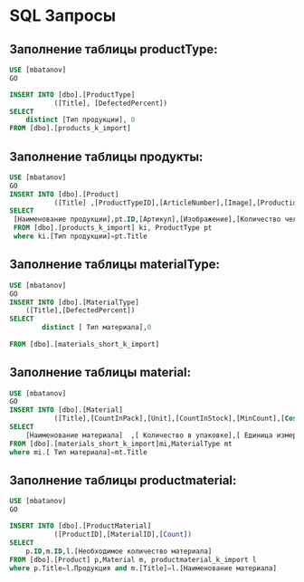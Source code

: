 # SQL Запросы 

## Заполнение таблицы productType:

```sql
USE [mbatanov]
GO

INSERT INTO [dbo].[ProductType]
           ([Title], [DefectedPercent])
SELECT 
 	distinct [Тип продукции], 0  
FROM [dbo].[products_k_import]
```

## Заполнение таблицы продукты:

```sql
USE [mbatanov]
GO
INSERT INTO [dbo].[Product]
           ([Title] ,[ProductTypeID],[ArticleNumber],[Image],[ProductionPersonCount],[ProductionWorkshopNumber],[MinCostForAgent])
SELECT 
 [Наименование продукции],pt.ID,[Артикул],[Изображение],[Количество человек для производства],[Номер цеха для производства],[Минимальная стоимость для агента]
 FROM [dbo].[products_k_import] ki, ProductType pt
 where ki.[Тип продукции]=pt.Title
 ```
  
## 3аполнение таблицы materialType:

```sql
USE [mbatanov]
GO
INSERT INTO [dbo].[MaterialType]
	([Title],[DefectedPercent]) 
SELECT
     	distinct [ Тип материала],0
     
FROM [dbo].[materials_short_k_import]
```

## 3аполнение таблицы material:  

```sql
USE [mbatanov]
GO
INSERT INTO [dbo].[Material]
           ([Title],[CountInPack],[Unit],[CountInStock],[MinCount],[Cost],[MaterialTypeID])
SELECT 
	[Наименование материала]  ,[ Количество в упаковке],[ Единица измерения],[ Количество на складе],[ Минимальный возможный остаток],[ Стоимость],mt.ID
FROM [dbo].[materials_short_k_import]mi,MaterialType mt
where mi.[ Тип материала]=mt.Title
```


## 3аполнение таблицы productmaterial:  

```sql
USE [mbatanov]
GO

INSERT INTO [dbo].[ProductMaterial]
           ([ProductID],[MaterialID],[Count])
SELECT 
	p.ID,m.ID,l.[Необходимое количество материала] 
FROM [dbo].[Product] p,Material m, productmaterial_k_import l
where p.Title=l.Продукция and m.[Title]=l.[Наименование материала]
```
